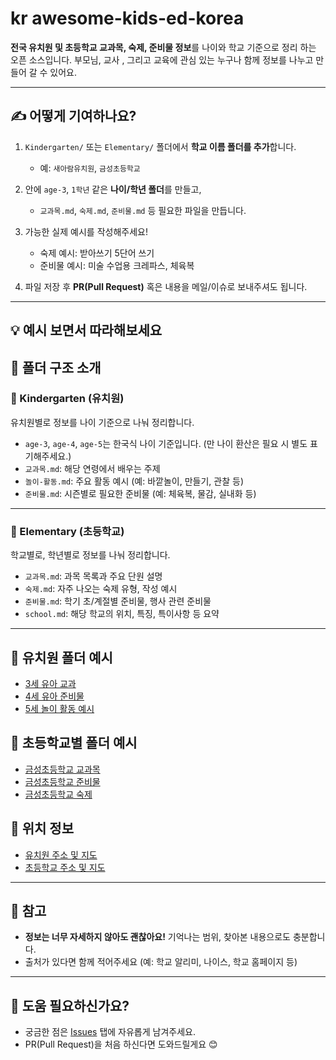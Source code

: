 # kr awesome-kids-ed-korea
**전국 유치원 및 초등학교 교과목, 숙제, 준비물 정보**를 나이와 학교 기준으로 정리 하는 오픈 소스입니다. 
부모님, 교사 , 그리고 교육에 관심 있는 누구나 함께 정보를 나누고 만들어 갈 수 있어요. 

--- 

## ✍️ 어떻게 기여하나요?

1. `Kindergarten/` 또는 `Elementary/` 폴더에서 **학교 이름 폴더를 추가**합니다.
   - 예: `새아람유치원`, `금성초등학교`

2. 안에 `age-3`, `1학년` 같은 **나이/학년 폴더**를 만들고,
   - `교과목.md`, `숙제.md`, `준비물.md` 등 필요한 파일을 만듭니다.

3. 가능한 실제 예시를 작성해주세요!
   - 숙제 예시: 받아쓰기 5단어 쓰기
   - 준비물 예시: 미술 수업용 크레파스, 체육복

4. 파일 저장 후 **PR(Pull Request)** 혹은 내용을 메일/이슈로 보내주셔도 됩니다.


--- 

## 💡 예시 보면서 따라해보세요


## 📁 폴더 구조 소개
### 👧 Kindergarten (유치원)
유치원별로 정보를 나이 기준으로 나눠 정리합니다.

- `age-3`, `age-4`, `age-5`는 한국식 나이 기준입니다. (만 나이 환산은 필요 시 별도 표기해주세요.)
- `교과목.md`: 해당 연령에서 배우는 주제
- `놀이-활동.md`: 주요 활동 예시 (예: 바깥놀이, 만들기, 관찰 등)
- `준비물.md`: 시즌별로 필요한 준비물 (예: 체육복, 물감, 실내화 등)

--- 


### 🏫 Elementary (초등학교)
학교별로, 학년별로 정보를 나눠 정리합니다.

- `교과목.md`: 과목 목록과 주요 단원 설명
- `숙제.md`: 자주 나오는 숙제 유형, 작성 예시
- `준비물.md`: 학기 초/계절별 준비물, 행사 관련 준비물
- `school.md`: 해당 학교의 위치, 특징, 특이사항 등 요약


---
## 🧒 유치원 폴더 예시

- [3세 유아 교과](Kindergarten/새아랑유치원/age-3/교과목.md)
- [4세 유아 준비물](Kindergarten/새아랑유치원/age-4/준비물.md)
- [5세 놀이 활동 예시](kindergarten/age-5/놀이-활동.md)

## 🏫 초등학교별 폴더 예시 

- [금성초등학교 교과목](Elementary/금성초등학교/1학년/교과목.md)
- [금성초등학교 준비물](Elementary/금성초등학교/1학년/준비물.md)
- [금성초등학교 숙제](Elementary/금성초등학교/1학년/숙제.md) 

## 📍 위치 정보

- [유치원 주소 및 지도](Kindergarten/kindergartenLocation.md)
- [초등학교 주소 및 지도](Elementary/schoolLocation.md)

--- 

## 📌 참고

- **정보는 너무 자세하지 않아도 괜찮아요!** 기억나는 범위, 찾아본 내용으로도 충분합니다.
- 출처가 있다면 함께 적어주세요 (예: 학교 알리미, 나이스, 학교 홈페이지 등)

---

## 🙋 도움 필요하신가요?

- 궁금한 점은 [Issues](https://github.com/paypulse/awesome-kids-ed-korea/issues) 탭에 자유롭게 남겨주세요.
- PR(Pull Request)을 처음 하신다면 도와드릴게요 😊
